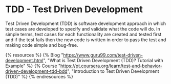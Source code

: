 # TDD - Test Driven Development

Test Driven Development (TDD) is software development approach in which test cases are developed to specify and validate what the code will do. In simple terms, test cases for each functionality are created and tested first and if the test fails then the new code is written in order to pass the test and making code simple and bug-free.

{% resources %}
  {% Blog "https://www.guru99.com/test-driven-development.html", "What is Test Driven Development (TDD)? Tutorial with Example" %}
  {% Course "https://pt.coursera.org/learn/test-and-behavior-driven-development-tdd-bdd", "Introduction to Test Driven Development (TDD)" %}
{% endresources %}